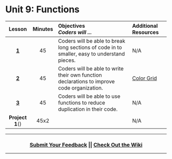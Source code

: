 # Unit 9: Functions




|Lesson|Minutes|Objectives <br> *Coders will ...*|Additional Resources|
|:-------:|:-------:|:-------|:-------|
|[**1**](https://docs.google.com/presentation/d/1sHwBT7XWtX9y7iGeJzEtGmbaRMySW-Z1OlQ7T16cNPw/edit#slide=id.g3d072d6db7_0_79)|45| Coders will be able to break long sections of code in to smaller, easy to understand pieces. |N/A|
|[**2**](https://docs.google.com/presentation/d/1d56mDl5ejCwjV2olyUZb744qarMwuF1tWK8OueiSHl4/edit#slide=id.g3d07f62913_0_127)|45| Coders will be able to write their own function declarations to improve code organization. |[Color Grid](https://popcode.org/?snapshot=cd76e4eb-6fee-4f70-8ef3-ff390669bc2a)|
|[**3**](https://docs.google.com/presentation/d/1ugVlFOojy0CjSVVrRvItJw2oK5GUIBQ0FChLSWCyDnk/edit#slide=id.g3d060571d2_0_100)|45| Coders will be able to use functions to reduce duplication in their code. |N/A|
|**Project 1**()|45x2||N/A|

----
<h3 align="center"><a href="https://docs.google.com/forms/d/e/1FAIpQLSeLpI-m6UKvIxk97F8R1iidFRaYXJ3dfcUuIjx2Pz0WMfO1SA/viewform">Submit Your Feedback</a> || <a href="https://github.com/ScriptEdcurriculum/curriculum18-19/wiki">Check Out the Wiki</a> </h3>

----
